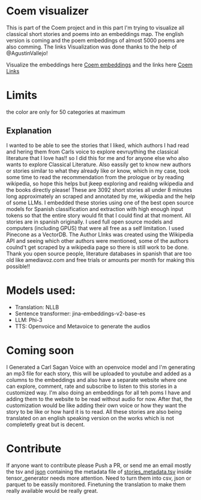 # Coem visualizer
This is part of the Coem project and in this part I'm trying to visualize all classical short stories and poems into an embeddings map.
The english version is coming and the poem embeddings of almost 5000 poems are also comming. The links Visualization was done thanks
to the help of @AgustinVallejo!

Visualize the embeddings here [Coem embeddings](https://estevefact.github.io) and the links here [Coem Links](https://estevefact.github.io/authorToAuthor3D.html)


# Limits
the color are only for 50 categories at maximum

## Explanation
I wanted to be able to see the stories that I liked, which authors I had read and hering them from Carls voice to explore eevruything the classical literature that I love has!! so I did this for me and for anyone else who also wants to explore Classical Literature. Also eassily get to know new authors or stories similar to what they already like or know, which in my case, took some time to read the recommendation from the prologue or by reading wikipedia, so hope this helps but jkeep exploring and reaidng wikipedia and the books directly please!
These are 3092 short stories all under 8 minutes long approximately  an scraped and annotated by me, wikipedia and the 
help of some LLMs. I embedded these stories using one of the best open source models for Spanish classification and 
extraction with high enough input tokens so that the entire story would fit that I could find at that moment.
All stories are in spanish originally. I used full open source models and computers (including GPUS) that were all free 
as a self limitation. I used Pinecone as a VectorDB. The Author LInks was created using the Wikipedia API and seeing 
which other authors were mentioned, some of the authors coulnd't get scraped by a wikipedia page so there is still work 
to be done.
Thank you open source people, literature databases in spanish that are too old like amediavoz.com
 and free trials or amounts per month for making this possible!! 

# Models used:
- Translation: NLLB
- Sentence transformer: jina-embeddings-v2-base-es
- LLM: Phi-3 
- TTS: Openvoice and Metavoice to generate the audios

# Coming soon
I Generated a Carl Sagan Voice with an openvoice model and I'm generating an mp3 file for each story, this will be 
uploaded to youtube and added as a columns to the embeddings and also have a separate website where one can explore,
comment, rate and subscribe to listen to this stories in a customized way. I'm also doing an embeddings for all teh poms
I have and adding them to the website to be read without audio for now. After that, the customization would be like 
adding their own voice or how they want the story to be like or how hard it is to read. All these stories are also
being translated on an english speaking version on the works which is not completetly great but is decent.

# Contribute
If anyone want to contribute please Push a PR, or send me an email mostly the tsv and [json](authorLinksSmaller.json)
containing the metadata file of [stories_metadata.tsv](tensor_generator/stories_metadata.tsv) inside tensor_generator 
needs more attention. Need to turn them into csv, json or parquet to be eassily monitored. Finetuning 
the translation to make them really available would be really great.
